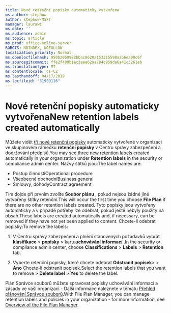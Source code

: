 ```yaml
---
title: Nové retenční popisky automaticky vytvořena
ms.author: stephow
author: stephow-MSFT
manager: laurawi
ms.date: ''
ms.audience: admin
ms.topic: article
ms.prod: office-online-server
ROBOTS: NOINDEX, NOFOLLOW
localization_priority: Normal
ms.openlocfilehash: 950b20b9982bbac8620a153315598a2b6ea08c6f
ms.sourcegitcommit: ffe2f489b1ac3aae62aa784c959da6a41c3261eb
ms.translationtype: MT
ms.contentlocale: cs-CZ
ms.lasthandoff: 04/17/2019
ms.locfileid: "31909116"
---
```

# <a name="new-retention-labels-created-automatically"></a><span data-ttu-id="6d43f-102">Nové retenční popisky automaticky vytvořena</span><span class="sxs-lookup"><span data-stu-id="6d43f-102">New retention labels created automatically</span></span>

<span data-ttu-id="6d43f-103">Můžete vidět [tři nové retenční popisky](https://docs.microsoft.com/en-us/office365/securitycompliance/file-plan-manager#default-retention-labels-and-label-policy) automaticky vytvořené v organizaci ve skupinovém rámečku **retenční popisky** v Centru správy zabezpečení a dodržování předpisů.</span><span class="sxs-lookup"><span data-stu-id="6d43f-103">You may see [three new retention labels](https://docs.microsoft.com/en-us/office365/securitycompliance/file-plan-manager#default-retention-labels-and-label-policy) created automatically in your organization under **Retention labels** in the security or compliance admin center.</span></span> <span data-ttu-id="6d43f-104">Názvy štítků jsou:</span><span class="sxs-lookup"><span data-stu-id="6d43f-104">The label names are:</span></span>

- <span data-ttu-id="6d43f-105">Postup činnosti</span><span class="sxs-lookup"><span data-stu-id="6d43f-105">Operational procedure</span></span>
- <span data-ttu-id="6d43f-106">Všeobecné obchodní</span><span class="sxs-lookup"><span data-stu-id="6d43f-106">Business general</span></span>
- <span data-ttu-id="6d43f-107">Smlouvy, dohody</span><span class="sxs-lookup"><span data-stu-id="6d43f-107">Contract agreement</span></span>

<span data-ttu-id="6d43f-108">Tím dojde při prvním zvolíte **Soubor plánu** , pokud nejsou žádné jiné vytvořeny štítky retenční.</span><span class="sxs-lookup"><span data-stu-id="6d43f-108">This will occur the first time you choose **File Plan** if there are no other retention labels created.</span></span> <span data-ttu-id="6d43f-109">Tyto popisky jsou vytvořeny automaticky a v případě potřeby lze odebrat, pokud ještě nebyly použity na obsah.</span><span class="sxs-lookup"><span data-stu-id="6d43f-109">These labels are created automatically and, if necessary, can be removed if they have not yet been applied to content.</span></span> <span data-ttu-id="6d43f-110">Chcete-li odebrat popisky:</span><span class="sxs-lookup"><span data-stu-id="6d43f-110">To remove the labels:</span></span>

1. <span data-ttu-id="6d43f-111">V Centru správy zabezpečení a plnění stanovených požadavků vybrat **klasifikace** > **popisky** > kartu**uchovávání informací** .</span><span class="sxs-lookup"><span data-stu-id="6d43f-111">In the security or compliance admin center, choose **Classifications** > **Labels** > **Retention** tab.</span></span>

1. <span data-ttu-id="6d43f-112">Vyberte retenční popisky, které chcete odebrat **Odstranit popisek**> > **Ano** Chcete-li odstranit popisek.</span><span class="sxs-lookup"><span data-stu-id="6d43f-112">Select the retention labels that you want to remove > **Delete label** > **Yes** to delete the label.</span></span>

<span data-ttu-id="6d43f-113">Plán Správce souborů můžete spravovat popisky uchovávání informací a zásady ve vaší organizaci - Další informace naleznete v tématu [Přehled plánování Správce souborů](https://docs.microsoft.com/en-us/office365/securitycompliance/file-plan-manager).</span><span class="sxs-lookup"><span data-stu-id="6d43f-113">With File Plan Manager, you can manage retention labels and policies in your organization - for more information, see [Overview of the File Plan Manager](https://docs.microsoft.com/en-us/office365/securitycompliance/file-plan-manager).</span></span>